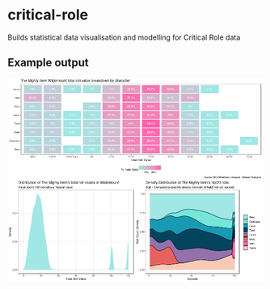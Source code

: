 # critical-role
Builds statistical data visualisation and modelling for Critical Role data

## Example output

![](https://github.com/hendersontrent/critical-role/blob/master/output/MN_summary.png)
